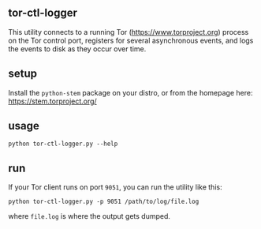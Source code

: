 ## tor-ctl-logger

This utility connects to a running Tor (https://www.torproject.org) process on the Tor control port, registers for several asynchronous events, and logs the events to disk as they occur over time.

## setup

Install the `python-stem` package on your distro, or from the homepage here: https://stem.torproject.org/

## usage

```
python tor-ctl-logger.py --help
```

## run 

If your Tor client runs on port `9051`, you can run the utility like this:

```
python tor-ctl-logger.py -p 9051 /path/to/log/file.log
```

where `file.log` is where the output gets dumped.

